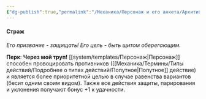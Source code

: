 ```yaml
---
{"dg-publish":true,"permalink":"/Механика/Персонаж и его анкета/Архитипы персонжей/Подробнее/Страж/","noteIcon":"","created":"2025-09-09T20:36:43.432+03:00","updated":"2025-09-09T16:25:58.195+03:00"}
---
```




#### Страж
*Его призвание - защищать! Его цель - быть щитом оберегающим.* 

**Перк**: **Через мой труп!**
[[system/templates/Персонаж\|Персонаж]] способен провоцировать противников ([[Механика/Термины/Типы действий/Подробнее о типах действий/Попутное\|Попутное]] действие) и является более приоритетной целью в случае равенства вариантов (бесит одним своим видом). Также все действия защиты, парирования и уклонения получают бонус +1 к удачности.